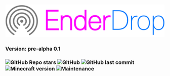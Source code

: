 <img src="/img/EnderDrop.png">

<h3> Version: pre-alpha 0.1<h3>

![GitHub Repo stars](https://img.shields.io/github/stars/Hekates/EnderDrop?style=for-the-badge)
![GitHub](https://img.shields.io/github/license/Hekates/OreBan?style=for-the-badge)
![GitHub last commit](https://img.shields.io/github/last-commit/Hekates/OreBan?style=for-the-badge)
![Minecraft version](https://img.shields.io/badge/Minecraft-1.19.2-brightgreen?style=for-the-badge)
![Maintenance](https://img.shields.io/maintenance/yes/2022?style=for-the-badge)

